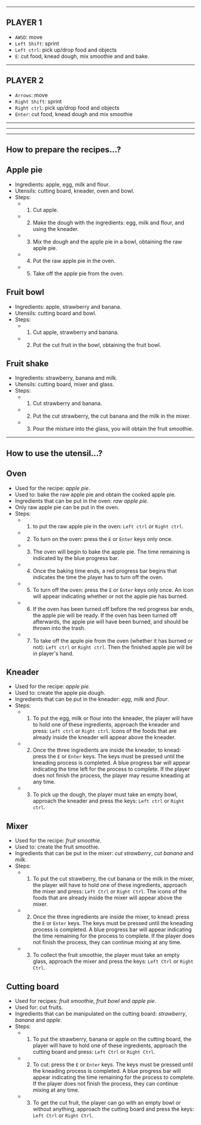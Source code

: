 --------
PLAYER 1
--------
- `AWSD`: move
- `Left Shift`: sprint
- `Left ctrl`: pick up/drop food and objects
- `E`: cut food, knead dough, mix smoothie and and bake.

--------
PLAYER 2
--------
- `Arrows`: move
- `Right Shift`: sprint
- `Right ctrl`: pick up/drop food and objects
- `Enter`: cut food, knead dough and mix smoothie

----------------------------------------------------------------------

----------------------------------------------------------------------

----------------
How to prepare the recipes...?
----------------
## Apple pie
- Ingredients: apple, egg, milk and flour.
- Utensils: cutting board, kneader, oven and bowl.
- Steps:
	- 1. Cut apple.
	- 2. Make the dough with the ingredients: egg, milk and flour, and using the kneader.
	- 3. Mix the dough and the apple pie in a bowl, obtaining the raw apple pie.
	- 4. Put the raw apple pie in the oven.
	- 5. Take off the apple pie from the oven.

## Fruit bowl
- Ingredients: apple, strawberry and banana.
- Utensils: cutting board and bowl.
- Steps:
	- 1. Cut apple, strawberry and banana.
	- 2. Put the cut fruit in the bowl, obtaining the fruit bowl.

## Fruit shake
- Ingredients: strawberry, banana and milk.
- Utensils: cutting board, mixer and glass.
- Steps:
	- 1. Cut strawberry and banana.
	- 2. Put the cut strawberry, the cut banana and the milk in the mixer.
	- 3. Pour the mixture into the glass, you will obtain the fruit smoothie.

----------------
How to use the utensil...?
----------------
## Oven
- Used for the recipe: *apple pie*.
- Used to: bake the raw apple pie and obtain the cooked apple pie.
- Ingredients that can be put in the oven: *raw apple pie*.
- Only raw apple pie can be put in the oven.
- Steps:
	- 1. to put the raw apple pie in the oven: `Left ctrl` or `Right ctrl`.
	- 2. To turn on the oven: press the `E` or `Enter` keys only once.
	- 3. The oven will begin to bake the apple pie. The time remaining is indicated by the blue progress bar.
	- 4. Once the baking time ends, a red progress bar begins that indicates the time the player has to turn off the oven.
	- 5. To turn off the oven: press the `E` or `Enter` keys only once. An icon will appear indicating whether or not the apple pie has burned.
	- 6. If the oven has been turned off before the red progress bar ends, the apple pie will be ready. If the oven has been turned off afterwards, the apple pie will have been burned, and should be thrown into the trash.
	- 7. To take off the apple pie from the oven (whether it has burned or not): `Left ctrl` or `Right ctrl`. Then the finished apple pie will be in player's hand.

## Kneader
- Used for the recipe: *apple pie*.
- Used to: create the apple pie dough.
- Ingredients that can be put in the kneader: *egg*, *milk* and *flour*.
- Steps:
	- 1. To put the egg, milk or flour into the kneader, the player will have to hold one of these ingredients, approach the kneader and press: `Left ctrl` or `Right ctrl`. Icons of the foods that are already inside the kneader will appear above the kneader.
	- 2. Once the three ingredients are inside the kneader, to knead: press the `E` or `Enter` keys. The keys must be pressed until the kneading process is completed. A blue progress bar will appear indicating the time left for the process to complete. If the player does not finish the process, the player may resume kneading at any time.
	- 3. To pick up the dough, the player must take an empty bowl, approach the kneader and press the keys: `Left ctrl` or `Right ctrl`.

## Mixer
- Used for the recipe: *fruit smoothie*.
- Used to: create the fruit smoothie.
- Ingredients that can be put in the mixer: *cut strawberry*, *cut banana* and *milk*.
- Steps:
	- 1. To put the cut strawberry, the cut banana or the milk in the mixer, the player will have to hold one of these ingredients, approach the mixer and press: `Left Ctrl` or `Right Ctrl`. The icons of the foods that are already inside the mixer will appear above the mixer.
	- 2. Once the three ingredients are inside the mixer, to knead: press the `E` or `Enter` keys. The keys must be pressed until the kneading process is completed. A blue progress bar will appear indicating the time remaining for the process to complete. If the player does not finish the process, they can continue mixing at any time.
	- 3. To collect the fruit smoothie, the player must take an empty glass, approach the mixer and press the keys: `Left Ctrl` or `Right Ctrl`.

## Cutting board
- Used for recipes: *fruit smoothie*, *fruit bowl* and *apple pie*.
- Used for: cut fruits.
- Ingredients that can be manipulated on the cutting board: *strawberry*, *banana* and *apple*.
- Steps:
	- 1. To put the strawberry, banana or apple on the cutting board, the player will have to hold one of these ingredients, approach the cutting board and press: `Left Ctrl` or `Right Ctrl`.
	- 2. To cut: press the `E` or `Enter` keys. The keys must be pressed until the kneading process is completed. A blue progress bar will appear indicating the time remaining for the process to complete. If the player does not finish the process, they can continue mixing at any time.
	- 3. To get the cut fruit, the player can go with an empty bowl or without anything, approach the cutting board and press the keys: `Left Ctrl` or `Right Ctrl`.

